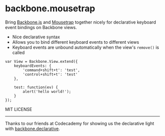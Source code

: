 backbone.mousetrap
==================

Bring [Backbone.js](http://backbonejs.org/) and [Mousetrap](https://github.com/ccampbell/mousetrap) together nicely for declarative keyboard event bindings on Backbone views.

* Nice declarative syntax
* Allows you to bind different keyboard events to different views
* Keyboard events are unbound automatically when the view's `remove()` is called


```
var View = Backbone.View.extend({
    keyboardEvents: {
        'command+shift+t': 'test',
        'control+shift+t': 'test'
    },

    test: function(ev) {
        alert('hello world!');
    }
});
```

MIT LICENSE

---

Thanks to our friends at Codecademy for showing us the declarative light with [backbone.declarative](https://github.com/Codecademy/backbone.declarative).